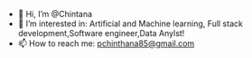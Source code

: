 - 👋 Hi, I’m @Chintana
- 👀 I’m interested in: Artificial and Machine learning, Full stack development,Software engineer,Data Anylst!
- 📫 How to reach me: pchinthana85@gmail.com

<!---
Chintanaa/Chintanaa is a ✨ special ✨ repository because its `README.md` (this file) appears on your GitHub profile.
You can click the Preview link to take a look at your changes.
--->
